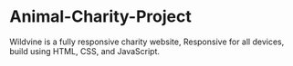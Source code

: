 # Animal-Charity-Project

Wildvine is a fully responsive charity website,
Responsive for all devices, build using HTML, CSS, and JavaScript.
